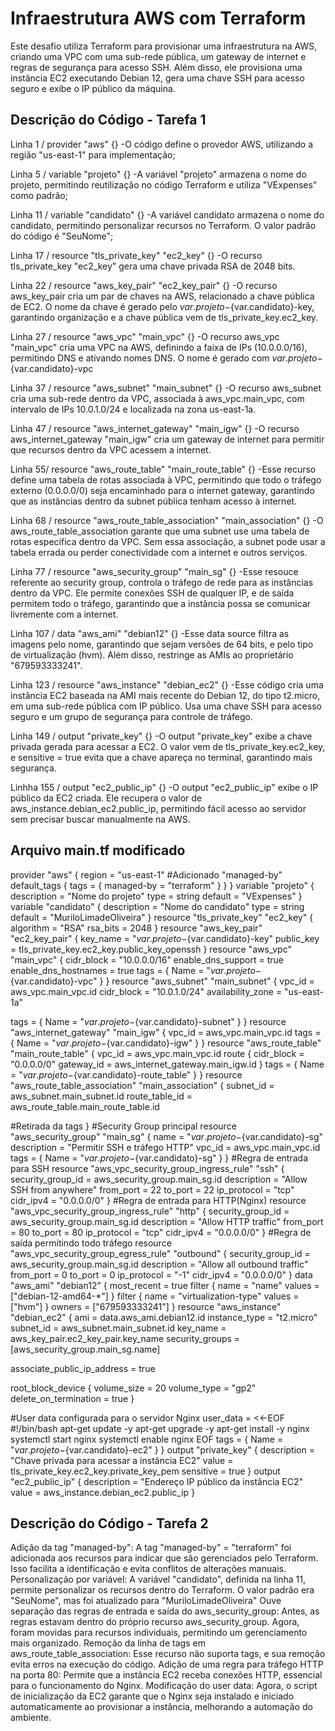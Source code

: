 # Infraestrutura AWS com Terraform
Este desafio utiliza Terraform para provisionar uma infraestrutura na AWS, criando uma VPC com uma sub-rede pública, um gateway de internet e regras de segurança para acesso SSH. Além disso, ele provisiona uma instância EC2 executando Debian 12, gera uma chave SSH para acesso seguro e exibe o IP público da máquina.
## Descrição do Código - Tarefa 1
Linha 1 / provider "aws" {}
-O código define o provedor AWS, utilizando a região "us-east-1" para implementação;

Linha 5 / variable "projeto" {}
-A variável "projeto" armazena o nome do projeto, permitindo reutilização no código Terraform e utiliza "VExpenses" como padrão;

Linha 11 / variable "candidato" {}
-A variável candidato armazena o nome do candidato, permitindo personalizar recursos no Terraform. O valor padrão do código é "SeuNome";

Linha 17 / resource "tls_private_key" "ec2_key" {}
-O recurso tls_private_key "ec2_key" gera uma chave privada RSA de 2048 bits.

Linha 22 / resource "aws_key_pair" "ec2_key_pair" {}
-O recurso aws_key_pair cria um par de chaves na AWS, relacionado a chave pública de EC2. O nome da chave é gerado pelo ${var.projeto}-${var.candidato}-key, garantindo organização e a chave pública vem de tls_private_key.ec2_key.

Linha 27 / resource "aws_vpc" "main_vpc" {}
-O recurso aws_vpc "main_vpc" cria uma VPC na AWS, definindo a faixa de IPs (10.0.0.0/16), permitindo DNS e ativando nomes DNS. O nome é gerado com ${var.projeto}-${var.candidato}-vpc

Linha 37 / resource "aws_subnet" "main_subnet" {}
-O recurso aws_subnet cria uma sub-rede dentro da VPC, associada à aws_vpc.main_vpc, com intervalo de IPs 10.0.1.0/24 e localizada na zona us-east-1a. 

Linha 47 / resource "aws_internet_gateway" "main_igw" {}
-O recurso aws_internet_gateway "main_igw" cria um gateway de internet para permitir que recursos dentro da VPC acessem a internet.

Linha 55/ resource "aws_route_table" "main_route_table" {}
-Esse recurso define uma tabela de rotas associada à VPC, permitindo que todo o tráfego externo (0.0.0.0/0) seja encaminhado para o internet gateway, garantindo que as instâncias dentro da subnet pública tenham acesso à internet.

Linha 68 / resource "aws_route_table_association" "main_association" {}
-O aws_route_table_association garante que uma subnet use uma tabela de rotas específica dentro da VPC. Sem essa associação, a subnet pode usar a tabela errada ou perder conectividade com a internet e outros serviços.

Linha 77 / resource "aws_security_group" "main_sg" {}
-Esse resouce referente ao security group, controla o tráfego de rede para as instâncias dentro da VPC. Ele permite conexões SSH de qualquer IP, e de saída permitem todo o tráfego, garantindo que a instância possa se comunicar livremente com a internet.

Linha 107 / data "aws_ami" "debian12" {}
-Esse data source filtra as imagens pelo nome, garantindo que sejam versões de 64 bits, e pelo tipo de virtualização (hvm). Além disso, restringe as AMIs ao proprietário "679593333241".

Linha 123 / resource "aws_instance" "debian_ec2" {}
-Esse código cria uma instância EC2 baseada na AMI mais recente do Debian 12, do tipo t2.micro, em uma sub-rede pública com IP público. Usa uma chave SSH para acesso seguro e um grupo de segurança para controle de tráfego.

Linha 149 / output "private_key" {}
-O output "private_key" exibe a chave privada gerada para acessar a EC2. O valor vem de tls_private_key.ec2_key, e sensitive = true evita que a chave apareça no terminal, garantindo mais segurança.

Linhha 155 / output "ec2_public_ip" {}
-O output "ec2_public_ip" exibe o IP público da EC2 criada. Ele recupera o valor de aws_instance.debian_ec2.public_ip, permitindo fácil acesso ao servidor sem precisar buscar manualmente na AWS.

## Arquivo main.tf modificado
provider "aws" {
  region = "us-east-1"
#Adicionado "managed-by"
  default_tags {
    tags = {
      managed-by = "terraform"
    }
  }
}
variable "projeto" {
  description = "Nome do projeto"
  type        = string
  default     = "VExpenses"
}
variable "candidato" {
  description = "Nome do candidato"
  type        = string
  default     = "MuriloLimadeOliveira"
}
resource "tls_private_key" "ec2_key" {
  algorithm = "RSA"
  rsa_bits  = 2048
}
resource "aws_key_pair" "ec2_key_pair" {
  key_name   = "${var.projeto}-${var.candidato}-key"
  public_key = tls_private_key.ec2_key.public_key_openssh
}
resource "aws_vpc" "main_vpc" {
  cidr_block           = "10.0.0.0/16"
  enable_dns_support   = true
  enable_dns_hostnames = true
  tags = {
    Name = "${var.projeto}-${var.candidato}-vpc"
  }
}
resource "aws_subnet" "main_subnet" {
  vpc_id            = aws_vpc.main_vpc.id
  cidr_block        = "10.0.1.0/24"
  availability_zone = "us-east-1a"

  tags = {
    Name = "${var.projeto}-${var.candidato}-subnet"
  }
}
resource "aws_internet_gateway" "main_igw" {
  vpc_id = aws_vpc.main_vpc.id
  tags = {
    Name = "${var.projeto}-${var.candidato}-igw"
  }
}
resource "aws_route_table" "main_route_table" {
  vpc_id = aws_vpc.main_vpc.id
  route {
    cidr_block = "0.0.0.0/0"
    gateway_id = aws_internet_gateway.main_igw.id
  }
  tags = {
    Name = "${var.projeto}-${var.candidato}-route_table"
  }
}
resource "aws_route_table_association" "main_association" {
  subnet_id      = aws_subnet.main_subnet.id
  route_table_id = aws_route_table.main_route_table.id
  
  #Retirada da tags
}
#Security Group principal
resource "aws_security_group" "main_sg" {
  name        = "${var.projeto}-${var.candidato}-sg"
  description = "Permitir SSH e tráfego HTTP"
  vpc_id      = aws_vpc.main_vpc.id
  tags = {
    Name = "${var.projeto}-${var.candidato}-sg"
  }
}
#Regra de entrada para SSH
resource "aws_vpc_security_group_ingress_rule" "ssh" {
  security_group_id = aws_security_group.main_sg.id
  description       = "Allow SSH from anywhere"
  from_port         = 22
  to_port           = 22
  ip_protocol       = "tcp"
  cidr_ipv4         = "0.0.0.0/0"
}
#Regra de entrada para HTTP(Nginx)
resource "aws_vpc_security_group_ingress_rule" "http" {
  security_group_id = aws_security_group.main_sg.id
  description       = "Allow HTTP traffic"
  from_port         = 80
  to_port           = 80
  ip_protocol       = "tcp"
  cidr_ipv4         = "0.0.0.0/0"
}
#Regra de saída permitindo todo tráfego
resource "aws_vpc_security_group_egress_rule" "outbound" {
  security_group_id = aws_security_group.main_sg.id
  description       = "Allow all outbound traffic"
  from_port         = 0
  to_port           = 0
  ip_protocol       = "-1"
  cidr_ipv4         = "0.0.0.0/0"
}
data "aws_ami" "debian12" {
  most_recent = true
  filter {
    name   = "name"
    values = ["debian-12-amd64-*"]
  }
  filter {
    name   = "virtualization-type"
    values = ["hvm"]
  }
  owners = ["679593333241"]
}
resource "aws_instance" "debian_ec2" {
  ami             = data.aws_ami.debian12.id
  instance_type   = "t2.micro"
  subnet_id       = aws_subnet.main_subnet.id
  key_name        = aws_key_pair.ec2_key_pair.key_name
  security_groups = [aws_security_group.main_sg.name]

  associate_public_ip_address = true

  root_block_device {
    volume_size           = 20
    volume_type           = "gp2"
    delete_on_termination = true
  }

  #User data configurada para o servidor Nginx
  user_data = <<-EOF
              #!/bin/bash
              apt-get update -y
              apt-get upgrade -y
              apt-get install -y nginx
              systemctl start nginx
              systemctl enable nginx
              EOF
  tags = {
    Name = "${var.projeto}-${var.candidato}-ec2"
  }
}
output "private_key" {
  description = "Chave privada para acessar a instância EC2"
  value       = tls_private_key.ec2_key.private_key_pem
  sensitive   = true
}
output "ec2_public_ip" {
  description = "Endereço IP público da instância EC2"
  value       = aws_instance.debian_ec2.public_ip
}

## Descrição do Código - Tarefa 2
Adição da tag "managed-by": 
A tag "managed-by" = "terraform" foi adicionada aos recursos para indicar que são gerenciados pelo Terraform. Isso facilita a identificação e evita conflitos de alterações manuais.
Personalização por variável: 
A variável "candidato", definida na linha 11, permite personalizar os recursos dentro do Terraform. O valor padrão era "SeuNome", mas foi atualizado para "MuriloLimadeOliveira"
Ouve separação das regras de entrada e saída do aws_security_group: 
Antes, as regras estavam dentro do próprio recurso aws_security_group. Agora, foram movidas para recursos individuais, permitindo um gerenciamento mais organizado. 
Remoção da linha de tags em aws_route_table_association: Esse recurso não suporta tags, e sua remoção evita erros na execução do código. 
Adição de uma regra para tráfego HTTP na porta 80: 
Permite que a instância EC2 receba conexões HTTP, essencial para o funcionamento do Nginx. 
Modificação do user data: Agora, o script de inicialização da EC2 garante que o Nginx seja instalado e iniciado automaticamente ao provisionar a instância, melhorando a automação do ambiente.
